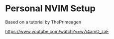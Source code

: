 # Personal NVIM Setup

Based on a tutorial by ThePrimeagen

https://www.youtube.com/watch?v=w7i4amO_zaE

